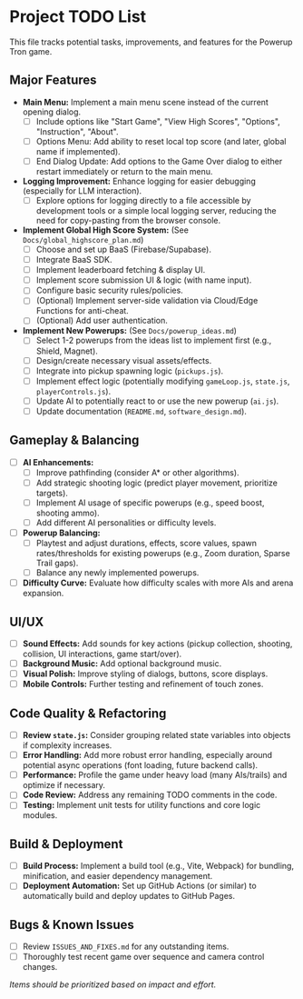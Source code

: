 # Project TODO List

This file tracks potential tasks, improvements, and features for the Powerup Tron game.

## Major Features

*   **Main Menu:** Implement a main menu scene instead of the current opening dialog.
    *   [ ] Include options like "Start Game", "View High Scores", "Options", "Instruction", "About".
    *   [ ] Options Menu: Add ability to reset local top score (and later, global name if implemented).
    *   [ ] End Dialog Update: Add options to the Game Over dialog to either restart immediately or return to the main menu.

*   **Logging Improvement:** Enhance logging for easier debugging (especially for LLM interaction).
    *   [ ] Explore options for logging directly to a file accessible by development tools or a simple local logging server, reducing the need for copy-pasting from the browser console.

*   **Implement Global High Score System:** (See `Docs/global_highscore_plan.md`)
    *   [ ] Choose and set up BaaS (Firebase/Supabase).
    *   [ ] Integrate BaaS SDK.
    *   [ ] Implement leaderboard fetching & display UI.
    *   [ ] Implement score submission UI & logic (with name input).
    *   [ ] Configure basic security rules/policies.
    *   [ ] (Optional) Implement server-side validation via Cloud/Edge Functions for anti-cheat.
    *   [ ] (Optional) Add user authentication.
*   **Implement New Powerups:** (See `Docs/powerup_ideas.md`)
    *   [ ] Select 1-2 powerups from the ideas list to implement first (e.g., Shield, Magnet).
    *   [ ] Design/create necessary visual assets/effects.
    *   [ ] Integrate into pickup spawning logic (`pickups.js`).
    *   [ ] Implement effect logic (potentially modifying `gameLoop.js`, `state.js`, `playerControls.js`).
    *   [ ] Update AI to potentially react to or use the new powerup (`ai.js`).
    *   [ ] Update documentation (`README.md`, `software_design.md`).

## Gameplay & Balancing

*   [ ] **AI Enhancements:**
    *   [ ] Improve pathfinding (consider A* or other algorithms).
    *   [ ] Add strategic shooting logic (predict player movement, prioritize targets).
    *   [ ] Implement AI usage of specific powerups (e.g., speed boost, shooting ammo).
    *   [ ] Add different AI personalities or difficulty levels.
*   [ ] **Powerup Balancing:**
    *   [ ] Playtest and adjust durations, effects, score values, spawn rates/thresholds for existing powerups (e.g., Zoom duration, Sparse Trail gaps).
    *   [ ] Balance any newly implemented powerups.
*   [ ] **Difficulty Curve:** Evaluate how difficulty scales with more AIs and arena expansion.

## UI/UX

*   [ ] **Sound Effects:** Add sounds for key actions (pickup collection, shooting, collision, UI interactions, game start/over).
*   [ ] **Background Music:** Add optional background music.
*   [ ] **Visual Polish:** Improve styling of dialogs, buttons, score displays.
*   [ ] **Mobile Controls:** Further testing and refinement of touch zones.

## Code Quality & Refactoring

*   [ ] **Review `state.js`:** Consider grouping related state variables into objects if complexity increases.
*   [ ] **Error Handling:** Add more robust error handling, especially around potential async operations (font loading, future backend calls).
*   [ ] **Performance:** Profile the game under heavy load (many AIs/trails) and optimize if necessary.
*   [ ] **Code Review:** Address any remaining TODO comments in the code.
*   [ ] **Testing:** Implement unit tests for utility functions and core logic modules.

## Build & Deployment

*   [ ] **Build Process:** Implement a build tool (e.g., Vite, Webpack) for bundling, minification, and easier dependency management.
*   [ ] **Deployment Automation:** Set up GitHub Actions (or similar) to automatically build and deploy updates to GitHub Pages.

## Bugs & Known Issues

*   [ ] Review `ISSUES_AND_FIXES.md` for any outstanding items.
*   [ ] Thoroughly test recent game over sequence and camera control changes.

*Items should be prioritized based on impact and effort.* 